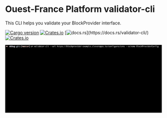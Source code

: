 # Ouest-France Platform validator-cli

This CLI helps you validate your BlockProvider interface.


[![Cargo version](https://img.shields.io/crates/v/validator-cli.svg)](https://crates.io/crates/validator-cli) [![Crates.io](https://img.shields.io/crates/l/validator-cli.svg)](https://crates.io/crates/validator-cli) [![docs.rs](https://img.shields.io/badge/docs.rs-👌-4EC329.svg?)](https://docs.rs/validator-cli/) [![Crates.io](https://img.shields.io/crates/d/validator-cli.svg)](https://crates.io/crates/validator-cli)


<p align="center"><img src="assets/demo.gif" /></p>
